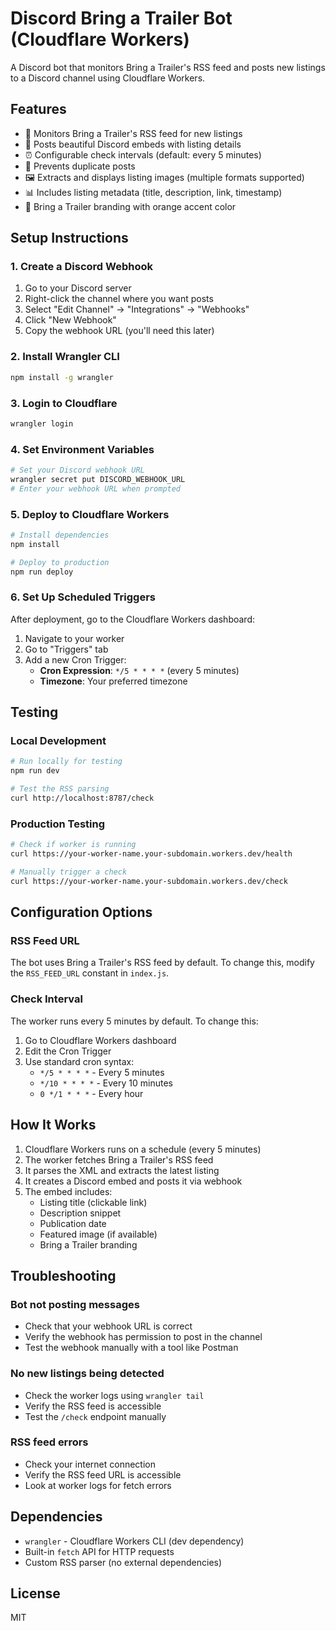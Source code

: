 # Discord Bring a Trailer Bot (Cloudflare Workers)

A Discord bot that monitors Bring a Trailer's RSS feed and posts new listings to a Discord channel using Cloudflare Workers.

## Features

- 🚗 Monitors Bring a Trailer's RSS feed for new listings
- 📱 Posts beautiful Discord embeds with listing details
- ⏰ Configurable check intervals (default: every 5 minutes)
- 🔄 Prevents duplicate posts
- 🖼️ Extracts and displays listing images (multiple formats supported)
- 📊 Includes listing metadata (title, description, link, timestamp)
- 🎨 Bring a Trailer branding with orange accent color

## Setup Instructions

### 1. Create a Discord Webhook

1. Go to your Discord server
2. Right-click the channel where you want posts
3. Select "Edit Channel" → "Integrations" → "Webhooks"
4. Click "New Webhook"
5. Copy the webhook URL (you'll need this later)

### 2. Install Wrangler CLI

```bash
npm install -g wrangler
```

### 3. Login to Cloudflare

```bash
wrangler login
```

### 4. Set Environment Variables

```bash
# Set your Discord webhook URL
wrangler secret put DISCORD_WEBHOOK_URL
# Enter your webhook URL when prompted
```

### 5. Deploy to Cloudflare Workers

```bash
# Install dependencies
npm install

# Deploy to production
npm run deploy
```

### 6. Set Up Scheduled Triggers

After deployment, go to the Cloudflare Workers dashboard:

1. Navigate to your worker
2. Go to "Triggers" tab
3. Add a new Cron Trigger:
   - **Cron Expression**: `*/5 * * * *` (every 5 minutes)
   - **Timezone**: Your preferred timezone

## Testing

### Local Development

```bash
# Run locally for testing
npm run dev

# Test the RSS parsing
curl http://localhost:8787/check
```

### Production Testing

```bash
# Check if worker is running
curl https://your-worker-name.your-subdomain.workers.dev/health

# Manually trigger a check
curl https://your-worker-name.your-subdomain.workers.dev/check
```

## Configuration Options

### RSS Feed URL

The bot uses Bring a Trailer's RSS feed by default. To change this, modify the `RSS_FEED_URL` constant in `index.js`.

### Check Interval

The worker runs every 5 minutes by default. To change this:

1. Go to Cloudflare Workers dashboard
2. Edit the Cron Trigger
3. Use standard cron syntax:
   - `*/5 * * * *` - Every 5 minutes
   - `*/10 * * * *` - Every 10 minutes
   - `0 */1 * * *` - Every hour

## How It Works

1. Cloudflare Workers runs on a schedule (every 5 minutes)
2. The worker fetches Bring a Trailer's RSS feed
3. It parses the XML and extracts the latest listing
4. It creates a Discord embed and posts it via webhook
5. The embed includes:
   - Listing title (clickable link)
   - Description snippet
   - Publication date
   - Featured image (if available)
   - Bring a Trailer branding

## Troubleshooting

### Bot not posting messages

- Check that your webhook URL is correct
- Verify the webhook has permission to post in the channel
- Test the webhook manually with a tool like Postman

### No new listings being detected

- Check the worker logs using `wrangler tail`
- Verify the RSS feed is accessible
- Test the `/check` endpoint manually

### RSS feed errors

- Check your internet connection
- Verify the RSS feed URL is accessible
- Look at worker logs for fetch errors

## Dependencies

- `wrangler` - Cloudflare Workers CLI (dev dependency)
- Built-in `fetch` API for HTTP requests
- Custom RSS parser (no external dependencies)

## License

MIT
